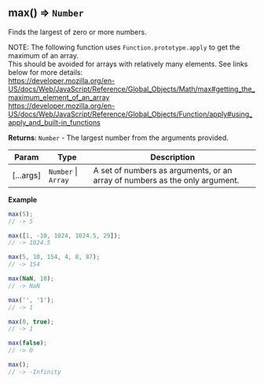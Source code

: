 <a name="max"></a>

## max() ⇒ <code>Number</code>
Finds the largest of zero or more numbers.

NOTE: The following function uses `Function.prototype.apply` to get the maximum of an array.  
This should be avoided for arrays with relatively many elements. See links below for more details:  
https://developer.mozilla.org/en-US/docs/Web/JavaScript/Reference/Global_Objects/Math/max#getting_the_maximum_element_of_an_array  
https://developer.mozilla.org/en-US/docs/Web/JavaScript/Reference/Global_Objects/Function/apply#using_apply_and_built-in_functions

**Returns**: <code>Number</code> - The largest number from the arguments provided.  

| Param | Type | Description |
| --- | --- | --- |
| [...args] | <code>Number</code> \| <code>Array</code> | A set of numbers as arguments, or an array of numbers as the only argument. |

**Example**  
```js
max(5);
// -> 5

max([1, -10, 1024, 1024.5, 29]);
// -> 1024.5

max(5, 10, 154, 4, 8, 87);
// -> 154

max(NaN, 10);
// -> NaN

max('', '1');
// -> 1

max(0, true);
// -> 1

max(false);
// -> 0

max();
// -> -Infinity
```
